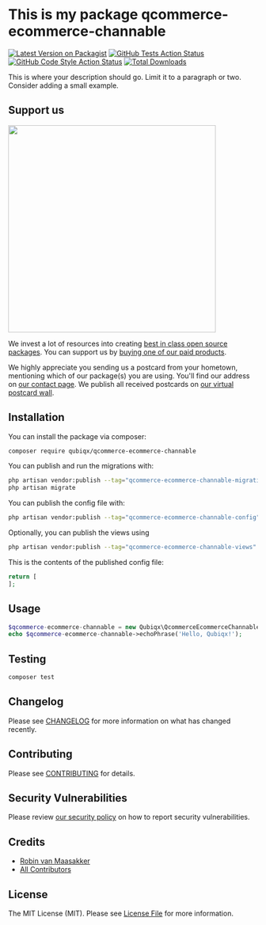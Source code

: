 # This is my package qcommerce-ecommerce-channable

[![Latest Version on Packagist](https://img.shields.io/packagist/v/qubiqx/qcommerce-ecommerce-channable.svg?style=flat-square)](https://packagist.org/packages/qubiqx/qcommerce-ecommerce-channable)
[![GitHub Tests Action Status](https://img.shields.io/github/workflow/status/qubiqx/qcommerce-ecommerce-channable/run-tests?label=tests)](https://github.com/qubiqx/qcommerce-ecommerce-channable/actions?query=workflow%3Arun-tests+branch%3Amain)
[![GitHub Code Style Action Status](https://img.shields.io/github/workflow/status/qubiqx/qcommerce-ecommerce-channable/Check%20&%20fix%20styling?label=code%20style)](https://github.com/qubiqx/qcommerce-ecommerce-channable/actions?query=workflow%3A"Check+%26+fix+styling"+branch%3Amain)
[![Total Downloads](https://img.shields.io/packagist/dt/qubiqx/qcommerce-ecommerce-channable.svg?style=flat-square)](https://packagist.org/packages/qubiqx/qcommerce-ecommerce-channable)

This is where your description should go. Limit it to a paragraph or two. Consider adding a small example.

## Support us

[<img src="https://github-ads.s3.eu-central-1.amazonaws.com/qcommerce-ecommerce-channable.jpg?t=1" width="419px" />](https://spatie.be/github-ad-click/qcommerce-ecommerce-channable)

We invest a lot of resources into creating [best in class open source packages](https://spatie.be/open-source). You can support us by [buying one of our paid products](https://spatie.be/open-source/support-us).

We highly appreciate you sending us a postcard from your hometown, mentioning which of our package(s) you are using. You'll find our address on [our contact page](https://spatie.be/about-us). We publish all received postcards on [our virtual postcard wall](https://spatie.be/open-source/postcards).

## Installation

You can install the package via composer:

```bash
composer require qubiqx/qcommerce-ecommerce-channable
```

You can publish and run the migrations with:

```bash
php artisan vendor:publish --tag="qcommerce-ecommerce-channable-migrations"
php artisan migrate
```

You can publish the config file with:

```bash
php artisan vendor:publish --tag="qcommerce-ecommerce-channable-config"
```

Optionally, you can publish the views using

```bash
php artisan vendor:publish --tag="qcommerce-ecommerce-channable-views"
```

This is the contents of the published config file:

```php
return [
];
```

## Usage

```php
$qcommerce-ecommerce-channable = new Qubiqx\QcommerceEcommerceChannable();
echo $qcommerce-ecommerce-channable->echoPhrase('Hello, Qubiqx!');
```

## Testing

```bash
composer test
```

## Changelog

Please see [CHANGELOG](CHANGELOG.md) for more information on what has changed recently.

## Contributing

Please see [CONTRIBUTING](.github/CONTRIBUTING.md) for details.

## Security Vulnerabilities

Please review [our security policy](../../security/policy) on how to report security vulnerabilities.

## Credits

- [Robin van Maasakker](https://github.com/Qubiqx)
- [All Contributors](../../contributors)

## License

The MIT License (MIT). Please see [License File](LICENSE.md) for more information.
